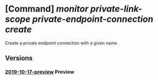 # [Command] _monitor private-link-scope private-endpoint-connection create_

Create a private endpoint connection with a given name.

## Versions

### [2019-10-17-preview](/Resources/mgmt-plane/L3N1YnNjcmlwdGlvbnMve30vcmVzb3VyY2Vncm91cHMve30vcHJvdmlkZXJzL21pY3Jvc29mdC5pbnNpZ2h0cy9wcml2YXRlbGlua3Njb3Blcy97fS9wcml2YXRlZW5kcG9pbnRjb25uZWN0aW9ucy97fQ==/2019-10-17-preview.xml) **Preview**

<!-- mgmt-plane /subscriptions/{}/resourcegroups/{}/providers/microsoft.insights/privatelinkscopes/{}/privateendpointconnections/{} 2019-10-17-preview -->
